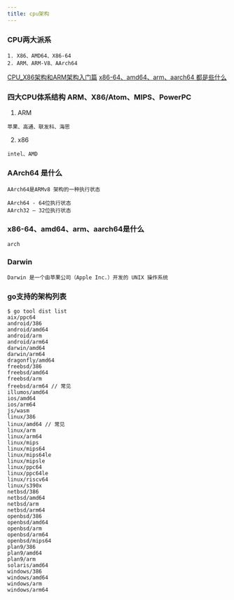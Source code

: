 ```yaml
---
title: cpu架构
---
```


### CPU两大派系
```
1. X86、AMD64、X86-64
2. ARM、ARM-V8、AArch64	
```

[CPU_X86架构和ARM架构入门篇](https://cloud.tencent.com/developer/article/1862717)
[x86-64、amd64、arm、aarch64 都是些什么](https://blog.csdn.net/qq_24433609/article/details/125991550)

### 四大CPU体系结构 ARM、X86/Atom、MIPS、PowerPC

1. ARM
```
苹果、高通、联发科、海思
```

2. x86
```
intel、AMD
```

### AArch64 是什么
```
AArch64是ARMv8 架构的一种执行状态

AArch64 - 64位执行状态
AArch32 — 32位执行状态
```

### x86-64、amd64、arm、aarch64是什么

```
arch
```

### Darwin 
```
Darwin 是一个由苹果公司（Apple Inc.）开发的 UNIX 操作系统
```

### go支持的架构列表
```
$ go tool dist list
aix/ppc64
android/386
android/amd64
android/arm
android/arm64
darwin/amd64
darwin/arm64
dragonfly/amd64
freebsd/386
freebsd/amd64
freebsd/arm
freebsd/arm64 // 常见
illumos/amd64
ios/amd64
ios/arm64
js/wasm
linux/386
linux/amd64 // 常见
linux/arm
linux/arm64
linux/mips
linux/mips64
linux/mips64le
linux/mipsle
linux/ppc64
linux/ppc64le
linux/riscv64
linux/s390x
netbsd/386
netbsd/amd64
netbsd/arm
netbsd/arm64
openbsd/386
openbsd/amd64
openbsd/arm
openbsd/arm64
openbsd/mips64
plan9/386
plan9/amd64
plan9/arm
solaris/amd64
windows/386
windows/amd64
windows/arm
windows/arm64
```